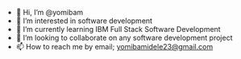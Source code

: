 - 👋 Hi, I’m @yomibam
- 👀 I’m interested in software development
- 🌱 I’m currently learning IBM Full Stack Software Development
- 💞️ I’m looking to collaborate on any software development project
- 📫 How to reach me by email; yomibamidele23@gmail.com

<!---
yomibam/yomibam is a ✨ special ✨ repository because its `README.md` (this file) appears on your GitHub profile.
You can click the Preview link to take a look at your changes.
--->
